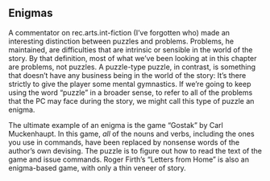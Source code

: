 ## Enigmas

A commentator on rec.arts.int-fiction (I’ve forgotten who) made an interesting distinction between puzzles and problems. Problems, he maintained, are difficulties that are intrinsic or sensible in the world of the story. By that definition, most of what we’ve been looking at in this chapter are problems, not puzzles. A puzzle-type puzzle, in contrast, is something that doesn’t have any business being in the world of the story: It’s there strictly to give the player some mental gymnastics. If we’re going to keep using the word “puzzle” in a broader sense, to refer to all of the problems that the PC may face during the story, we might call this type of puzzle an enigma.

The ultimate example of an enigma is the game “Gostak” by Carl Muckenhaupt. In this game, _all_ of the nouns and verbs, including the ones you use in commands, have been replaced by nonsense words of the author’s own devising. The puzzle is to figure out how to read the text of the game and issue commands. Roger Firth’s “Letters from Home” is also an enigma-based game, with only a thin veneer of story.
